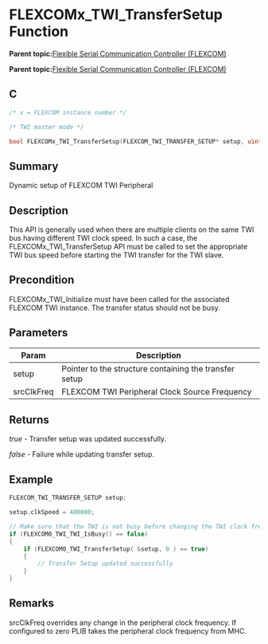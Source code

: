 # FLEXCOMx\_TWI\_TransferSetup Function

**Parent topic:**[Flexible Serial Communication Controller \(FLEXCOM\)](GUID-137968B9-4089-44C6-9B5A-2F30929F6852.md)

**Parent topic:**[Flexible Serial Communication Controller \(FLEXCOM\)](GUID-1F0CC449-4122-4C77-A199-A7874C524FDD.md)

## C

```c
/* x = FLEXCOM instance number */

/* TWI master mode */

bool FLEXCOMx_TWI_TransferSetup(FLEXCOM_TWI_TRANSFER_SETUP* setup, uint32_t srcClkFreq)	
```

## Summary

Dynamic setup of FLEXCOM TWI Peripheral

## Description

This API is generally used when there are multiple clients on the same TWI bus having different TWI clock speed. In such a case, the FLEXCOMx\_TWI\_TransferSetup API must be called to set the appropriate TWI bus speed before starting the TWI transfer for the TWI slave.

## Precondition

FLEXCOMx\_TWI\_Initialize must have been called for the associated FLEXCOM TWI instance. The transfer status should not be busy.

## Parameters

|Param|Description|
|-----|-----------|
|setup|Pointer to the structure containing the transfer setup|
|srcClkFreq|FLEXCOM TWI Peripheral Clock Source Frequency|

## Returns

*true* - Transfer setup was updated successfully.

*false* - Failure while updating transfer setup.

## Example

```c
FLEXCOM_TWI_TRANSFER_SETUP setup;

setup.clkSpeed = 400000;

// Make sure that the TWI is not busy before changing the TWI clock frequency
if (FLEXCOM0_TWI_TWI_IsBusy() == false)
{
    if (FLEXCOM0_TWI_TransferSetup( &setup, 0 ) == true)
    {
        // Transfer Setup updated successfully
    }
}
```

## Remarks

srcClkFreq overrides any change in the peripheral clock frequency. If configured to zero PLIB takes the peripheral clock frequency from MHC.

